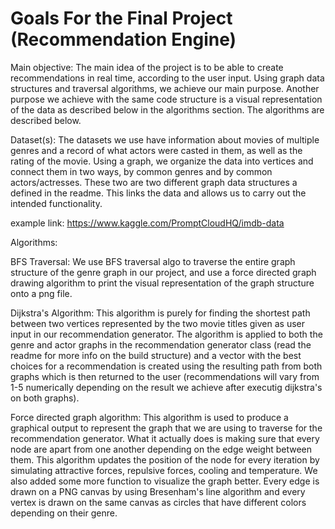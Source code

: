 # Goals For the Final Project (Recommendation Engine)

Main objective:
The main idea of the project is to be able to create recommendations in real time, according to the user input. Using graph data structures and traversal algorithms, we achieve our main purpose.
Another purpose we achieve with the same code structure is a visual representation of the data as described below in the algorithms section. The algorithms are described below.

Dataset(s):
The datasets we use have information about movies of multiple genres and a record of what actors were casted in them, as well as the rating of the movie. Using a graph, we organize the data into vertices and connect them in two ways, by common genres and by common actors/actresses. These two are two different graph data structures a defined in the readme. This links the data and allows us to carry out the intended functionality.

example link:
https://www.kaggle.com/PromptCloudHQ/imdb-data

Algorithms:

BFS Traversal:
We use BFS traversal algo to traverse the entire graph structure of the genre graph in our project, and use a force directed graph drawing algorithm to print the visual representation of the graph structure onto a png file.

Dijkstra's Algorithm:
This algorithm is purely for finding the shortest path between two vertices represented by the two movie titles given as user input in our recommendation generator. The algorithm is applied to both the genre and actor graphs in the recommendation generator class (read the readme for more info on the build structure) and a vector with the best choices for a recommendation is created using the resulting path from both graphs which is then returned to the user (recommendations will vary from 1-5 numerically depending on the result we achieve after executig dijkstra's on both graphs).

Force directed graph algorithm:
This algorithm is used to produce a graphical output to represent the graph that we are using to traverse for the recommendation generator. What it actually does is making sure that every node are apart from one another depending on the edge weight between them. This algorithm updates the position of the node for every iteration by simulating attractive forces, repulsive forces, cooling and temperature. We also added some more function to visualize the graph better. Every edge is drawn on a PNG canvas by using Bresenham's line algorithm and every vertex is drawn on the same canvas as circles that have different colors depending on their genre.